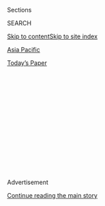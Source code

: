 <div id="app">

<div>

<div>

<div>

<div class="NYTAppHideMasthead css-1q2w90k e1suatyy0">

<div class="section css-ui9rw0 e1suatyy2">

<div class="css-eph4ug er09x8g0">

<div class="css-6n7j50">

</div>

<span class="css-1dv1kvn">Sections</span>

<div class="css-10488qs">

<span class="css-1dv1kvn">SEARCH</span>

</div>

[Skip to content](#site-content)[Skip to site index](#site-index)

</div>

<div id="masthead-section-label" class="css-1wr3we4 eaxe0e00">

[Asia
Pacific](https://www.nytimes.com/section/world/asia)

</div>

<div class="css-10698na e1huz5gh0">

</div>

</div>

<div id="masthead-bar-one" class="section hasLinks css-15hmgas e1csuq9d3">

<div class="css-uqyvli e1csuq9d0">

</div>

<div class="css-1uqjmks e1csuq9d1">

</div>

<div class="css-9e9ivx">

[](https://myaccount.nytimes.com/auth/login?response_type=cookie&client_id=vi)

</div>

<div class="css-1bvtpon e1csuq9d2">

[Today’s
Paper](https://www.nytimes.com/section/todayspaper)

</div>

</div>

</div>

</div>

<div data-aria-hidden="false">

<div id="site-content" data-role="main">

<div>

<div class="css-1aor85t" style="opacity:0.000000001;z-index:-1;visibility:hidden">

<div class="css-1hqnpie">

<div class="css-epjblv">

<span class="css-17xtcya">[Asia
Pacific](/section/world/asia)</span><span class="css-x15j1o">|</span><span class="css-fwqvlz">Park
Geun-hye, South Korea’s Ousted Leader, Is Arrested and Jailed to Await
Trial</span>

</div>

<div class="css-k008qs">

<div class="css-1iwv8en">

<span class="css-18z7m18"></span>

<div>

</div>

</div>

<span class="css-1n6z4y">https://nyti.ms/2nCbtZO</span>

<div class="css-1705lsu">

<div class="css-4xjgmj">

<div class="css-4skfbu" data-role="toolbar" data-aria-label="Social Media Share buttons, Save button, and Comments Panel with current comment count" data-testid="share-tools">

  - 
  - 
  - 
  - 
    
    <div class="css-6n7j50">
    
    </div>

  - 

</div>

</div>

</div>

</div>

</div>

</div>

<div class="css-13pd83m">

</div>

<div id="top-wrapper" class="css-1sy8kpn">

<div id="top-slug" class="css-l9onyx">

Advertisement

</div>

[Continue reading the main
story](#after-top)

<div class="ad top-wrapper" style="text-align:center;height:100%;display:block;min-height:250px">

<div id="top" class="place-ad" data-position="top" data-size-key="top">

</div>

</div>

<div id="after-top">

</div>

</div>

<div id="sponsor-wrapper" class="css-1hyfx7x">

<div id="sponsor-slug" class="css-19vbshk">

Supported by

</div>

[Continue reading the main
story](#after-sponsor)

<div id="sponsor" class="ad sponsor-wrapper" style="text-align:center;height:100%;display:block">

</div>

<div id="after-sponsor">

</div>

</div>

<div class="css-1vkm6nb ehdk2mb0">

# Park Geun-hye, South Korea’s Ousted Leader, Is Arrested and Jailed to Await Trial

</div>

<div class="css-79elbk" data-testid="photoviewer-wrapper">

<div class="css-z3e15g" data-testid="photoviewer-wrapper-hidden">

</div>

<div class="css-1a48zt4 ehw59r15" data-testid="photoviewer-children">

![<span class="css-16f3y1r e13ogyst0" data-aria-hidden="true">Park
Geun-hye, South Korea’s ousted president, left the prosecutors’ office
to be transferred to a detention house in Seoul on
Friday.</span><span class="css-cnj6d5 e1z0qqy90" itemprop="copyrightHolder"><span class="css-1ly73wi e1tej78p0">Credit...</span><span><span>Pool
photo by Chung
Sung-Jun</span></span></span>](https://static01.nyt.com/images/2017/03/31/world/31skorea-sub/31skorea-sub-articleInline.jpg?quality=75&auto=webp&disable=upscale)

</div>

</div>

<div class="css-xt80pu e12qa4dv0">

<div class="css-18e8msd">

<div class="css-vp77d3 epjyd6m0">

<div class="css-1baulvz">

By [<span class="css-1baulvz last-byline" itemprop="name">Choe
Sang-Hun</span>](http://www.nytimes.com/by/choe-sang-hun)

</div>

</div>

  - March 30,
    2017

  - 
    
    <div class="css-4xjgmj">
    
    <div class="css-d8bdto" data-role="toolbar" data-aria-label="Social Media Share buttons, Save button, and Comments Panel with current comment count" data-testid="share-tools">
    
      - 
      - 
      - 
      - 
        
        <div class="css-6n7j50">
        
        </div>
    
      - 
    
    </div>
    
    </div>

</div>

</div>

<div class="section meteredContent css-1r7ky0e" name="articleBody" itemprop="articleBody">

<div class="css-1fanzo5 StoryBodyCompanionColumn">

<div class="css-53u6y8">

SEOUL, South Korea — South Korea’s recently impeached president, Park
Geun-hye, was arrested on Friday, becoming the first South Korean leader
to be put behind bars since the mid 1990s, when two former military
[dictators were
imprisoned](http://www.nytimes.com/1995/12/22/world/south-korea-indicts-2-former-presidents-in-staging-of-1979-coup.html)
on corruption and mutiny charges.

Ms. Park’s dramatic downfall capped months of turmoil and intrigue, as
huge crowds took to the streets [to protest a sprawling corruption
scandal](https://www.nytimes.com/2016/11/26/world/asia/korea-park-geun-hye-protests.html)
that shook the interlocking worlds of government and business —
including [the leadership of
Samsung](https://www.nytimes.com/2017/03/09/business/jay-y-lee-samsung-trial.html),
the nation’s largest conglomerate.

A judge at the Seoul Central District Court issued the warrant early
Friday morning, warning that if Ms. Park were not taken into custody
quickly she might “destroy evidence.” The charges against her include
bribery, extortion and abuse of power.

In December, the National Assembly voted overwhelmingly to impeach Ms.
Park, and she was formally removed from office on March 10.

</div>

</div>

<div class="css-1fanzo5 StoryBodyCompanionColumn">

<div class="css-53u6y8">

Her removal rattled the delicate balance of relationships across Asia at
a tense moment. Ms. Park’s conservatives, in power for four years, had
joined the United States in pressing for a hard line against North
Korea’s nuclear program. She had accepted Washington’s deployment of
an advanced missile defense system that has angered China, which is
[fearful of an arms
race](https://www.nytimes.com/2017/03/07/world/asia/thaad-missile-defense-us-south-korea-china.html)
in the region.

Moon Jae-in, the liberal opposition leader considered most likely to win
the May 9 election to select a new president, has vowed to review that
decision, as well as an unpopular deal she struck with Japan over the
so-called comfort women, or Korean sex slaves, used by Japan’s army
during World War II.

Mr. Moon is also viewed as less confrontational toward North Korea and
China, and has advocated dialogue to halt the North’s nuclear and
missile threats.

Ms. Park had spent the night in the prosecutor’s office waiting to learn
if she would be placed under arrest. Shortly after 3 a.m., Judge Kang
Bu-young issued the warrant and Ms. Park was taken to a jail outside
Seoul, the South Korean capital.

Prosecutors had already said that they would indict the former president
on 13 criminal charges regardless of whether the judge issued an arrest
warrant. Once her trial begins in the coming weeks, Ms. Park will
commute from her cell to a Seoul courthouse.

</div>

</div>

<div class="css-1fanzo5 StoryBodyCompanionColumn">

<div class="css-53u6y8">

Ms. Park was accused of conspiring with a longtime confidante,[Choi
Soon-sil](https://www.nytimes.com/2016/11/06/world/asia/south-koreans-ashamed-over-les-secretive-adviser.html),
to collect tens of millions of dollars from big businesses, including
more than $38 million in bribes from Samsung. Both Ms. Choi and
Samsung’s top executive, [Lee
Jae-yong](https://www.nytimes.com/2017/02/17/business/samsung-heir-arrested-south-korea.html),
have previously been arrested and are standing trial on charges
including bribery.

On Thursday, hundreds of emotional supporters were gathered near her
two-story, red brick house in southern Seoul as her motorcade pulled out
for the hearing. Some tried to push past police officers lining the
road.

“We can’t let you go\!” they shouted, some of them trying to hurl
themselves onto the road. Protesters also threw yellow plastic police
fences at uniformed officers who tried to push them back.

The 10-minute ride was nationally televised, with a fleet of television
crews following her car.

If she is convicted of bribery, Ms. Park, 65, could face between 10
years and life in prison, although her successor has the power to free
her with a special presidential pardon.

Ms. Park’s arrest added another tragic chapter to the story of her
family, which has mirrored the country’s tumultuous modern history.

Her father, Park Chung-hee, who ruled South Korea from 1961 to 1979, was
considered the initiator of the country’s dramatic economic growth but
was also vilified as a dictator who used martial law and torture to
silence dissidents.

</div>

</div>

<div class="css-79elbk" data-testid="photoviewer-wrapper">

<div class="css-z3e15g" data-testid="photoviewer-wrapper-hidden">

</div>

<div class="css-1a48zt4 ehw59r15" data-testid="photoviewer-children">

![<span class="css-16f3y1r e13ogyst0" data-aria-hidden="true">Supporters
of Ms. Park gathered in front of her house on Thursday and tried to
block her car from leaving for the
courthouse.</span><span class="css-cnj6d5 e1z0qqy90" itemprop="copyrightHolder"><span class="css-1ly73wi e1tej78p0">Credit...</span><span>Kim
Ju-sung/Yonhap, via
Reuters</span></span>](https://static01.nyt.com/images/2017/03/31/world/31skorea-2/31skorea-2-articleLarge.jpg?quality=75&auto=webp&disable=upscale)

</div>

</div>

<div class="css-1fanzo5 StoryBodyCompanionColumn">

<div class="css-53u6y8">

In 1974, her mother, Yuk Young-soo, was fatally shot by a pro-North
Korean assassin who had targeted her husband. Ms. Park’s father was
assassinated five years later by his spy chief.

</div>

</div>

<div class="css-1fanzo5 StoryBodyCompanionColumn">

<div class="css-53u6y8">

After leaving the presidential Blue House, Ms. Park lived in seclusion,
unmarried and without children. In the succeeding decades, while the
country moved toward democracy, her family drew little attention.

Then in the late 1990s, as the economy faltered in the financial spasms
that engulfed Asia, and South Koreans began yearning for the kind of
charismatic and stern leadership her father represented, Ms. Park was
catapulted into political stardom.

She seized the opportunity and won a parliamentary seat in 1998, casting
herself as a faithful daughter on a mission to rebuild the nation and
restore the honor of her father and his generation, whom she credited
with fighting Communism and creating a vibrant, world-class economy from
the ashes of the 1950-53 Korean War.

In 2013, she returned to the Blue House, her childhood home, after
winning the presidential election. She was the first child of a former
president to win the presidency.

Older South Koreans were among her most fervent supporters, while
critics warned that she was trying to take the country back to its
authoritarian past.

Four years later, her career ended in disgrace. In a speech last
November, as the growing scandal paralyzed her government, she tearfully
confided that she regretted ever becoming president.

</div>

</div>

<div class="css-1fanzo5 StoryBodyCompanionColumn">

<div class="css-53u6y8">

While a majority of South Koreans believe her ouster was merited, Ms.
Park’s fall from grace has been hard to accept for many older,
conservative South Koreans who still worshiped her father and family as
Koreans once did their ancient kings.

“Your highness, I am so sorry that I am powerless to protect you,” an
old woman recently [wailed on the
pavement](http://www.wikitree.co.kr/main/news_view.php?id=295753) in
front of Ms. Park’s home. “Please forgive me, your highness.”

Since she [returned to her
home](https://www.nytimes.com/2017/03/12/world/asia/park-geun-hye-blue-house.html)
on March 12, hundreds of supporters holding South Korean flags have been
rallying daily outside the house to protest her impeachment and oppose
her arrest.

Ms. Park, who has never accepted the Constitutional Court ruling that
[ended her
presidency](https://www.nytimes.com/2017/03/09/world/asia/park-geun-hye-impeached-south-korea.html),
did not answer questions shouted from reporters as she walked into the
courthouse on Thursday. But she had earlier denied any legal wrongdoing.

Last fall, local news media and former associates of Ms. Choi’s began
exposing lurid details of Ms. Park’s alleged conspiracy to abuse her
presidential authority to help Ms. Choi, one of her few friends, to
collect bribes or extort large “donations” from big businesses.

With the economy slowing and youth unemployment rising, the allegations
convinced people that Ms. Park had inherited the worst traits of her
father: an authoritarian streak and corrupt ties with the business
elite. They took to the streets in central Seoul, up to two million at a
time, marching peacefully to demand her resignation. When she refused to
step down, the National Assembly [voted overwhelmingly to impeach
her](https://www.nytimes.com/2016/12/09/world/asia/south-korea-president-park-geun-hye-impeached.html)
on Dec. 9, and she was formally removed from office on March 10.

Ms. Park was the first South Korean leader to be forced from office in
response to popular pressure since the country’s founding president,
Syngman Rhee, fled into exile in Hawaii in 1960 after protests against
his corrupt, authoritarian rule.

</div>

</div>

<div class="css-1fanzo5 StoryBodyCompanionColumn">

<div class="css-53u6y8">

Two former presidents — the military dictators Chun Doo-hwan and Roh
Tae-woo — were arrested in 1995 on charges of each collecting hundreds
of millions of dollars in bribes. The two men, former army generals,
also faced [sedition and mutiny
charges](http://www.nytimes.com/1995/12/22/world/south-korea-indicts-2-former-presidents-in-staging-of-1979-coup.html)
for their roles in the 1979 military coup that brought them to power and
in the 1980 massacre of antigovernment demonstrators in the southwestern
city of Gwangju.

Mr. Chun was sentenced to life in prison while Mr. Roh was sentenced to
17 years. Both were pardoned and released in December 1997.

</div>

</div>

</div>

<div>

</div>

<div>

</div>

<div>

</div>

<div>

<div id="bottom-wrapper" class="css-1ede5it">

<div id="bottom-slug" class="css-l9onyx">

Advertisement

</div>

[Continue reading the main
story](#after-bottom)

<div id="bottom" class="ad bottom-wrapper" style="text-align:center;height:100%;display:block;min-height:90px">

</div>

<div id="after-bottom">

</div>

</div>

</div>

</div>

</div>

## Site Index

<div>

</div>

## Site Information Navigation

  - [© <span>2020</span> <span>The New York Times
    Company</span>](https://help.nytimes.com/hc/en-us/articles/115014792127-Copyright-notice)

<!-- end list -->

  - [NYTCo](https://www.nytco.com/)
  - [Contact
    Us](https://help.nytimes.com/hc/en-us/articles/115015385887-Contact-Us)
  - [Work with us](https://www.nytco.com/careers/)
  - [Advertise](https://nytmediakit.com/)
  - [T Brand Studio](http://www.tbrandstudio.com/)
  - [Your Ad
    Choices](https://www.nytimes.com/privacy/cookie-policy#how-do-i-manage-trackers)
  - [Privacy](https://www.nytimes.com/privacy)
  - [Terms of
    Service](https://help.nytimes.com/hc/en-us/articles/115014893428-Terms-of-service)
  - [Terms of
    Sale](https://help.nytimes.com/hc/en-us/articles/115014893968-Terms-of-sale)
  - [Site
    Map](https://spiderbites.nytimes.com)
  - [Help](https://help.nytimes.com/hc/en-us)
  - [Subscriptions](https://www.nytimes.com/subscription?campaignId=37WXW)

</div>

</div>

</div>

</div>
